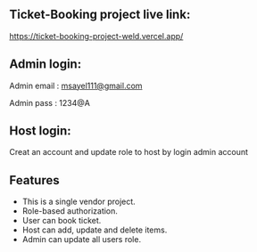 ## Ticket-Booking project live link:

https://ticket-booking-project-weld.vercel.app/

## Admin login:

Admin email : msayel111@gmail.com

Admin pass : 1234@A

## Host login:

Creat an account and update role to host by login admin account

## Features

- This is a single vendor project.
- Role-based authorization.
- User can book ticket.
- Host can add, update and delete items.
- Admin can update all users role.
